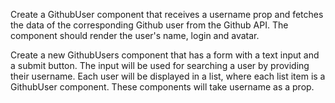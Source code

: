 Create a GithubUser component that receives a username prop and fetches the data of the corresponding Github user from the Github API. The component should render the user's name, login and avatar.

Create a new GithubUsers component that has a form with a text input and a submit button. The input will be used for searching a user by providing their username. Each user will be displayed in a list, where each list item is a GithubUser component. These components will take username as a prop.
